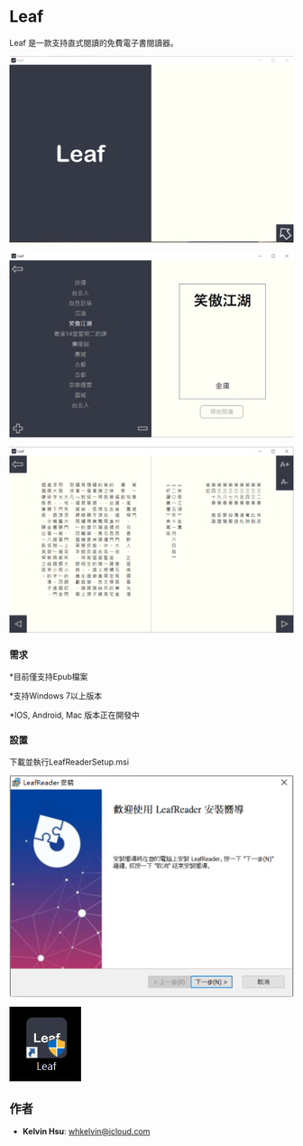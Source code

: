 # Leaf
Leaf 是一款支持直式閱讀的免費電子書閱讀器。 

![alt text](https://raw.githubusercontent.com/whkelvin/Leaf/master/Demo/Leaf_1.png)

![alt text](https://raw.githubusercontent.com/whkelvin/Leaf/master/Demo/Leaf_2.png)

![alt text](https://raw.githubusercontent.com/whkelvin/Leaf/master/Demo/Leaf_3.png)

### 需求

*目前僅支持Epub檔案

*支持Windows 7以上版本

*IOS, Android, Mac 版本正在開發中

### 設置
下載並執行LeafReaderSetup.msi

![alt text](https://raw.githubusercontent.com/whkelvin/Leaf/master/Demo/Leaf_0.png)

![alt text](https://raw.githubusercontent.com/whkelvin/Leaf/master/Demo/Leaf_5.png)

## 作者

* **Kelvin Hsu**: whkelvin@icloud.com



